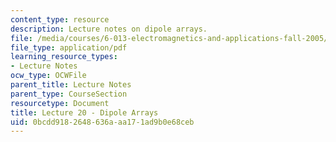 ```yaml
---
content_type: resource
description: Lecture notes on dipole arrays.
file: /media/courses/6-013-electromagnetics-and-applications-fall-2005/0bcdd9182648636aaa171ad9b0e68ceb_lec20.pdf
file_type: application/pdf
learning_resource_types:
- Lecture Notes
ocw_type: OCWFile
parent_title: Lecture Notes
parent_type: CourseSection
resourcetype: Document
title: Lecture 20 - Dipole Arrays
uid: 0bcdd918-2648-636a-aa17-1ad9b0e68ceb
---
```

